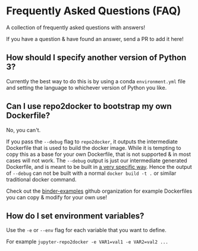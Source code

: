 # Frequently Asked Questions (FAQ)

A collection of frequently asked questions with answers!

If you have a question & have found an answer, send a PR to add it here!

## How should I specify another version of Python 3?

Currently the best way to do this is by using a conda ``environment.yml``
file and setting the language to whichever version of Python you like.

## Can I use repo2docker to bootstrap my own Dockerfile?

No, you can't.

If you pass the `--debug` flag to `repo2docker`, it outputs the intermediate
Dockerfile that is used to build the docker image. While it is tempting to copy
this as a base for your own Dockerfile, that is not supported & in most cases
will not work. The `--debug` output is just our intermediate generated
Dockerfile, and is meant to be built in
[a very specific way](https://github.com/jupyter/repo2docker/blob/master/repo2docker/detectors.py#L381).
Hence the output of `--debug` can not be built with a normal `docker build -t .`
or similar traditional docker command.

Check out the [binder-examples](http://github.com/binder-examples/) github
organization for example Dockerfiles you can copy & modify for your own use!

## How do I set environment variables?

Use the `-e` or `--env` flag for each variable that you want to define.

For example `jupyter-repo2docker -e VAR1=val1 -e VAR2=val2 ...` 
